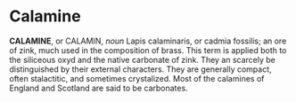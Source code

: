 # Calamine

**CALAMINE**, or CALAMIN, _noun_ Lapis calaminaris, or cadmia fossilis; an ore of zink, much used in the composition of brass. This term is applied both to the siliceous oxyd and the native carbonate of zink. They an scarcely be distinguished by their external characters. They are generally compact, often stalactitic, and sometimes crystalized. Most of the calamines of England and Scotland are said to be carbonates.